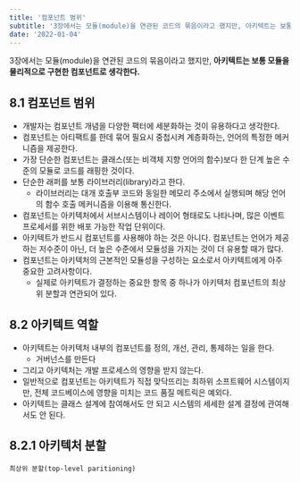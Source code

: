 ```yaml
---
title: '컴포넌트 범위'
subtitle: '3장에서는 모듈(module)을 연관된 코드의 묶음이라고 했지만, 아키텍트는 보통 모듈을 물리적으로 구현한 컴포넌트로 생각한다.'
date: '2022-01-04'
---
```


3장에서는 모듈(module)을 연관된 코드의 묶음이라고 했지만, **아키텍트는 보통 모듈을 물리적으로 구현한 컴포넌트로 생각한다.**

## 8.1 컴포넌트 범위
- 개발자는 컴포넌트 개념을 다양한 팩터에 세분화하는 것이 유용하다고 생각한다.
- 컴포넌트는 아티팩트를 한데 묶어 필요시 중첩시켜 계층화하는, 언어의 특정한 메커니즘을 제공한다.
- 가장 단순한 컴포넌트는 클래스(또는 비객체 지향 언어의 함수)보다 한 단계 높은 수준의 모듈로 코드를 래핑한 것이다.
- 단순한 래퍼를 보통 라이브러리(library)라고 한다.
	- 라이브러리는 대개 호출부 코드와 동일한 메모리 주소에서 실행되며 해당 언어의 함수 호출 메커니즘을 이용해 통신한다.
- 컴포넌트는 아키텍처에서 서브시스템이나 레이어 형태로도 나타나며, 많은 이벤트 프로세서를 위한 배포 가능한 작업 단위이다.
- 아키텍트가 반드시 컴포넌트를 사용해야 하는 것은 아니다. 컴포넌트는 언어가 제공하는 저수준이 아닌, 더 높은 수준에서 모듈성을 가지는 것이 더 유용할 때가 많다.
- 컴포넌트는 아키텍처의 근본적인 모듈성을 구성하는 요소로서 아키텍트에게 아주 중요한 고려사항이다.
	- 실제로 아키텍트가 결정하는 중요한 항목 중 하나가 아키텍처 컴포넌트의 최상위 분할과 연관되어 있다.

## 8.2 아키텍트 역할
- 아키텍트는 아키텍처 내부의 컴포넌트를 정의, 개선, 관리, 통제하는 일을 한다.
	- 거버넌스를 만든다
- 그리고 아키텍처는 개발 프로세스의 영향을 받지 않는다.
- 일반적으로 컴포넌트는 아키텍트가 직접 맞닥뜨리는 최하위 소프트웨어 시스템이지만, 전체 코드베이스에 영향을 미치는 코드 품질 메트릭은 예외다.
- 아키텍트는 클래스 설계에 참여해서도 안 되고 시스템의 세세한 설계 결정에 관여해서도 안 된다.

## 8.2.1 아키텍처 분할
`최상위 분할(top-level paritioning)`
